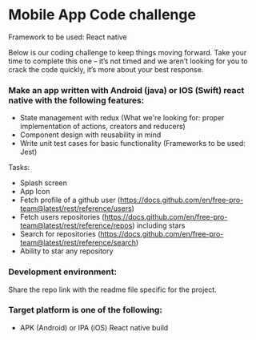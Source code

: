 # Mobile App Code challenge

Framework to be used: React native

Below is our coding challenge to keep things moving forward. Take your time to complete this one – it’s not timed and we aren’t looking for you to crack the code quickly, it’s more about your best response.


### Make an app written with Android (java) or IOS (Swift) react native with the following features:

* State management with redux (What we're looking for: proper implementation of actions, creators and reducers)
* Component design with reusability in mind
* Write unit test cases for basic functionality (Frameworks to be used: Jest)

Tasks:
* Splash screen 
* App Icon 
* Fetch profile of a github user (https://docs.github.com/en/free-pro-team@latest/rest/reference/users)
* Fetch users repositories (https://docs.github.com/en/free-pro-team@latest/rest/reference/repos) including stars
* Search for repositories  (https://docs.github.com/en/free-pro-team@latest/rest/reference/search)
* Ability to star any repository

### Development environment:

Share the repo link with the readme file specific for the project.

### Target platform is one of the following:

  * APK (Android) or IPA (iOS) React native build
